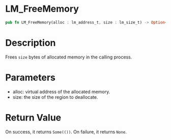 # LM_FreeMemory

```rust
pub fn LM_FreeMemory(alloc : lm_address_t, size : lm_size_t) -> Option<()>
```

# Description

Frees `size` bytes of allocated memory in the calling process.

# Parameters

- alloc: virtual address of the allocated memory.
- size: the size of the region to deallocate.

# Return Value

On success, it returns `Some(())`. On failure, it returns `None`.

